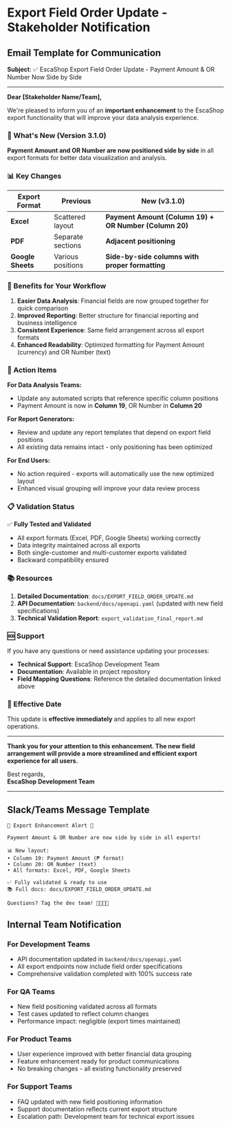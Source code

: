 # Export Field Order Update - Stakeholder Notification

## Email Template for Communication

**Subject**: ✅ EscaShop Export Field Order Update - Payment Amount & OR Number Now Side by Side

---

**Dear [Stakeholder Name/Team],**

We're pleased to inform you of an **important enhancement** to the EscaShop export functionality that will improve your data analysis experience.

### 🎯 What's New (Version 3.1.0)

**Payment Amount and OR Number are now positioned side by side** in all export formats for better data visualization and analysis.

### 📊 Key Changes

| Export Format | Previous | New (v3.1.0) |
|---------------|----------|---------------|
| **Excel** | Scattered layout | **Payment Amount (Column 19) + OR Number (Column 20)** |
| **PDF** | Separate sections | **Adjacent positioning** |
| **Google Sheets** | Various positions | **Side-by-side columns with proper formatting** |

### 🚀 Benefits for Your Workflow

1. **Easier Data Analysis**: Financial fields are now grouped together for quick comparison
2. **Improved Reporting**: Better structure for financial reporting and business intelligence
3. **Consistent Experience**: Same field arrangement across all export formats
4. **Enhanced Readability**: Optimized formatting for Payment Amount (currency) and OR Number (text)

### 🔧 Action Items

**For Data Analysis Teams:**
- Update any automated scripts that reference specific column positions
- Payment Amount is now in **Column 19**, OR Number in **Column 20**

**For Report Generators:**
- Review and update any report templates that depend on export field positions
- All existing data remains intact - only positioning has been optimized

**For End Users:**
- No action required - exports will automatically use the new optimized layout
- Enhanced visual grouping will improve your data review process

### 📋 Validation Status

✅ **Fully Tested and Validated**
- All export formats (Excel, PDF, Google Sheets) working correctly
- Data integrity maintained across all exports
- Both single-customer and multi-customer exports validated
- Backward compatibility ensured

### 📚 Resources

1. **Detailed Documentation**: `docs/EXPORT_FIELD_ORDER_UPDATE.md`
2. **API Documentation**: `backend/docs/openapi.yaml` (updated with new field specifications)
3. **Technical Validation Report**: `export_validation_final_report.md`

### 🆘 Support

If you have any questions or need assistance updating your processes:

- **Technical Support**: EscaShop Development Team
- **Documentation**: Available in project repository
- **Field Mapping Questions**: Reference the detailed documentation linked above

### 📅 Effective Date

This update is **effective immediately** and applies to all new export operations.

---

**Thank you for your attention to this enhancement. The new field arrangement will provide a more streamlined and efficient export experience for all users.**

Best regards,  
**EscaShop Development Team**

---

## Slack/Teams Message Template

```
🎉 Export Enhancement Alert 🎉

Payment Amount & OR Number are now side by side in all exports! 

📊 New layout:
• Column 19: Payment Amount (₱ format)
• Column 20: OR Number (text)
• All formats: Excel, PDF, Google Sheets

✅ Fully validated & ready to use
📚 Full docs: docs/EXPORT_FIELD_ORDER_UPDATE.md

Questions? Tag the dev team! 👨‍💻👩‍💻
```

## Internal Team Notification

### For Development Teams
- API documentation updated in `backend/docs/openapi.yaml`
- All export endpoints now include field order specifications  
- Comprehensive validation completed with 100% success rate

### For QA Teams
- New field positioning validated across all formats
- Test cases updated to reflect column changes
- Performance impact: negligible (export times maintained)

### For Product Teams  
- User experience improved with better financial data grouping
- Feature enhancement ready for product communications
- No breaking changes - all existing functionality preserved

### For Support Teams
- FAQ updated with new field positioning information
- Support documentation reflects current export structure
- Escalation path: Development team for technical export issues
